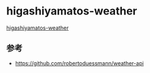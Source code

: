 # higashiyamatos-weather
[higashiyamatos-weather](https://yuhori.github.io/higashiyamatos-weather/)

## 参考
- https://github.com/robertoduessmann/weather-api